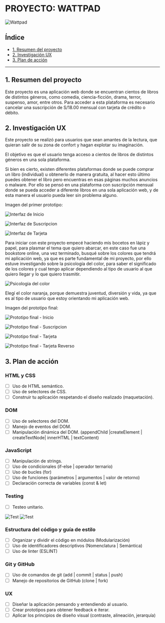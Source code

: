 # PROYECTO: WATTPAD

![Wattpad](./Images/wattpad.png)

## Índice

* [1. Resumen del proyecto](#1-Resumen-del-proyecto)
* [2. Investigación UX](#2-Investigación-UX)
* [3. Plan de acción](#3-Plan-de-acción)

***

## 1. Resumen del proyecto

Este proyecto es una aplicación web donde se encuentran cientos de libros de distintos géneros, como comedia, ciencia-ficción, drama, terror, suspenso, amor, entre otros. Para acceder a esta plataforma es necesario cancelar una suscripción de S/18.00 mensual con tarjeta de crédito o débito.

## 2. Investigación UX

Este proyecto se realizó para usuarios que sean amantes de la lectura, que quieran salir de su zona de confort y hagan explotar su imaginación.

El objetivo es que el usuario tenga acceso a cientos de libros de distintos géneros en una sola plataforma.

Si bien es cierto, existen diferentes plataformas donde se puede comprar un libro (individual) u obtenerlo de manera gratuita, al hacer esto último puedes obtener el libro pero encuentras en esas páginas muchos anuncios o malware. Por ello se pensó en una plataforma con suscripción mensual donde se pueda acceder a diferente libros en una sola aplicación web, y de esta manera el usuario pueda leer sin problema alguno.

Imagen del primer prototipo:

![Interfaz de Inicio](././Images/boceto1.jpeg)

![Interfaz de Suscripcion](./Images/boceto2.jpeg)

![Interfaz de Tarjeta](./Images/boceto3.jpeg)

Para iniciar con este proyecto empecé haciendo mis bocetos en lápiz y papel, para plasmar el tema que quiero abarcar, en este caso fue una bookstore online, una vez terminado, busqué sobre los colores que tendrá mi aplicación web, ya que es parte fundamental de mi proyecto, por ello estuve investigando sobre la psicología del color, para saber el significado de los colores y cual tengo aplicar dependiendo al tipo de usuario al que quiero llegar y lo que quiero trasmitir.

![Psicologia del color](./Images/psicologia-color.jpg)

Elegí el color naranja, porque demuestra juventud, diversión y vida, ya que es al tipo de usuario que estoy orientando mi aplicación web.


Imagen del prototipo final:

![Prototipo final - Inicio](./Images/prototipo-f1.png)

![Prototipo final - Suscripcion](./Images/prototipo-f2.png)

![Prototipo final - Tarjeta](./Images/prototipo-f3.JPG)

![Prototipo final - Tarjeta Reverso](./Images/prototipo-f4.png)

## 3. Plan de acción

### HTML y CSS

* [ ] Uso de HTML semántico.
* [ ] Uso de selectores de CSS.
* [ ] Construir tu aplicación respetando el diseño realizado (maquetación).

### DOM

* [ ] Uso de selectores del DOM.
* [ ] Manejo de eventos del DOM.
* [ ] Manipulación dinámica del DOM.
(appendChild |createElement | createTextNode| innerHTML | textContent)

### JavaScript

* [ ] Manipulación de strings.
* [ ] Uso de condicionales (if-else | operador ternario)
* [ ] Uso de bucles (for)
* [ ] Uso de funciones (parámetros | argumentos | valor de retorno)
* [ ] Declaración correcta de variables (const & let)

### Testing

* [ ] Testeo unitario.

![Test](./Images/test1.JPG)
![Test](./Images/test2.JPG)

### Estructura del código y guía de estilo

* [ ] Organizar y dividir el código en módulos (Modularización)
* [ ] Uso de identificadores descriptivos (Nomenclatura | Semántica)
* [ ] Uso de linter (ESLINT)

### Git y GitHub

* [ ] Uso de comandos de git (add | commit | status | push)
* [ ] Manejo de repositorios de GitHub (clone | fork)

### UX

* [ ] Diseñar la aplicación pensando y entendiendo al usuario.
* [ ] Crear prototipos para obtener feedback e iterar.
* [ ] Aplicar los principios de diseño visual (contraste, alineación, jerarquía)
